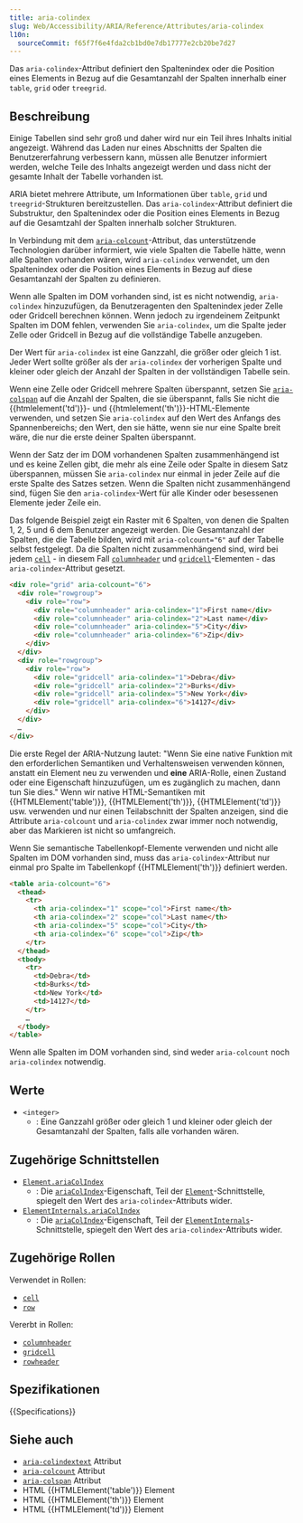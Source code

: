 ```yaml
---
title: aria-colindex
slug: Web/Accessibility/ARIA/Reference/Attributes/aria-colindex
l10n:
  sourceCommit: f65f7f6e4fda2cb1bd0e7db17777e2cb20be7d27
---
```


Das `aria-colindex`-Attribut definiert den Spaltenindex oder die Position eines Elements in Bezug auf die Gesamtanzahl der Spalten innerhalb einer `table`, `grid` oder `treegrid`.

## Beschreibung

Einige Tabellen sind sehr groß und daher wird nur ein Teil ihres Inhalts initial angezeigt. Während das Laden nur eines Abschnitts der Spalten die Benutzererfahrung verbessern kann, müssen alle Benutzer informiert werden, welche Teile des Inhalts angezeigt werden und dass nicht der gesamte Inhalt der Tabelle vorhanden ist.

ARIA bietet mehrere Attribute, um Informationen über `table`, `grid` und `treegrid`-Strukturen bereitzustellen. Das `aria-colindex`-Attribut definiert die Substruktur, den Spaltenindex oder die Position eines Elements in Bezug auf die Gesamtzahl der Spalten innerhalb solcher Strukturen.

In Verbindung mit dem [`aria-colcount`](/de/docs/Web/Accessibility/ARIA/Reference/Attributes/aria-colcount)-Attribut, das unterstützende Technologien darüber informiert, wie viele Spalten die Tabelle hätte, wenn alle Spalten vorhanden wären, wird `aria-colindex` verwendet, um den Spaltenindex oder die Position eines Elements in Bezug auf diese Gesamtanzahl der Spalten zu definieren.

Wenn alle Spalten im DOM vorhanden sind, ist es nicht notwendig, `aria-colindex` hinzuzufügen, da Benutzeragenten den Spaltenindex jeder Zelle oder Gridcell berechnen können. Wenn jedoch zu irgendeinem Zeitpunkt Spalten im DOM fehlen, verwenden Sie `aria-colindex`, um die Spalte jeder Zelle oder Gridcell in Bezug auf die vollständige Tabelle anzugeben.

Der Wert für `aria-colindex` ist eine Ganzzahl, die größer oder gleich 1 ist. Jeder Wert sollte größer als der `aria-colindex` der vorherigen Spalte und kleiner oder gleich der Anzahl der Spalten in der vollständigen Tabelle sein.

Wenn eine Zelle oder Gridcell mehrere Spalten überspannt, setzen Sie [`aria-colspan`](/de/docs/Web/Accessibility/ARIA/Reference/Attributes/aria-colspan) auf die Anzahl der Spalten, die sie überspannt, falls Sie nicht die {{htmlelement('td')}}- und {{htmlelement('th')}}-HTML-Elemente verwenden, und setzen Sie `aria-colindex` auf den Wert des Anfangs des Spannenbereichs; den Wert, den sie hätte, wenn sie nur eine Spalte breit wäre, die nur die erste deiner Spalten überspannt.

Wenn der Satz der im DOM vorhandenen Spalten zusammenhängend ist und es keine Zellen gibt, die mehr als eine Zeile oder Spalte in diesem Satz überspannen, müssen Sie `aria-colindex` nur einmal in jeder Zeile auf die erste Spalte des Satzes setzen. Wenn die Spalten nicht zusammenhängend sind, fügen Sie den `aria-colindex`-Wert für alle Kinder oder besessenen Elemente jeder Zeile ein.

Das folgende Beispiel zeigt ein Raster mit 6 Spalten, von denen die Spalten 1, 2, 5 und 6 dem Benutzer angezeigt werden. Die Gesamtanzahl der Spalten, die die Tabelle bilden, wird mit `aria-colcount="6"` auf der Tabelle selbst festgelegt. Da die Spalten nicht zusammenhängend sind, wird bei jedem [`cell`](/de/docs/Web/Accessibility/ARIA/Reference/Roles/cell_role) - in diesem Fall [`columnheader`](/de/docs/Web/Accessibility/ARIA/Reference/Roles/columnheader_role) und [`gridcell`](/de/docs/Web/Accessibility/ARIA/Reference/Roles/gridcell_role)-Elementen - das `aria-colindex`-Attribut gesetzt.

```html
<div role="grid" aria-colcount="6">
  <div role="rowgroup">
    <div role="row">
      <div role="columnheader" aria-colindex="1">First name</div>
      <div role="columnheader" aria-colindex="2">Last name</div>
      <div role="columnheader" aria-colindex="5">City</div>
      <div role="columnheader" aria-colindex="6">Zip</div>
    </div>
  </div>
  <div role="rowgroup">
    <div role="row">
      <div role="gridcell" aria-colindex="1">Debra</div>
      <div role="gridcell" aria-colindex="2">Burks</div>
      <div role="gridcell" aria-colindex="5">New York</div>
      <div role="gridcell" aria-colindex="6">14127</div>
    </div>
  </div>
  …
</div>
```

Die erste Regel der ARIA-Nutzung lautet: "Wenn Sie eine native Funktion mit den erforderlichen Semantiken und Verhaltensweisen verwenden können, anstatt ein Element neu zu verwenden und **eine** ARIA-Rolle, einen Zustand oder eine Eigenschaft hinzuzufügen, um es zugänglich zu machen, dann tun Sie dies." Wenn wir native HTML-Semantiken mit {{HTMLElement('table')}}, {{HTMLElement('th')}}, {{HTMLElement('td')}} usw. verwenden und nur einen Teilabschnitt der Spalten anzeigen, sind die Attribute `aria-colcount` und `aria-colindex` zwar immer noch notwendig, aber das Markieren ist nicht so umfangreich.

Wenn Sie semantische Tabellenkopf-Elemente verwenden und nicht alle Spalten im DOM vorhanden sind, muss das `aria-colindex`-Attribut nur einmal pro Spalte im Tabellenkopf {{HTMLElement('th')}} definiert werden.

```html
<table aria-colcount="6">
  <thead>
    <tr>
      <th aria-colindex="1" scope="col">First name</th>
      <th aria-colindex="2" scope="col">Last name</th>
      <th aria-colindex="5" scope="col">City</th>
      <th aria-colindex="6" scope="col">Zip</th>
    </tr>
  </thead>
  <tbody>
    <tr>
      <td>Debra</td>
      <td>Burks</td>
      <td>New York</td>
      <td>14127</td>
    </tr>
    …
  </tbody>
</table>
```

Wenn alle Spalten im DOM vorhanden sind, sind weder `aria-colcount` noch `aria-colindex` notwendig.

## Werte

- `<integer>`
  - : Eine Ganzzahl größer oder gleich 1 und kleiner oder gleich der Gesamtanzahl der Spalten, falls alle vorhanden wären.

## Zugehörige Schnittstellen

- [`Element.ariaColIndex`](/de/docs/Web/API/Element/ariaColIndex)
  - : Die [`ariaColIndex`](/de/docs/Web/API/Element/ariaColIndex)-Eigenschaft, Teil der [`Element`](/de/docs/Web/API/Element)-Schnittstelle, spiegelt den Wert des `aria-colindex`-Attributs wider.
- [`ElementInternals.ariaColIndex`](/de/docs/Web/API/ElementInternals/ariaColIndex)
  - : Die [`ariaColIndex`](/de/docs/Web/API/ElementInternals/ariaColIndex)-Eigenschaft, Teil der [`ElementInternals`](/de/docs/Web/API/ElementInternals)-Schnittstelle, spiegelt den Wert des `aria-colindex`-Attributs wider.

## Zugehörige Rollen

Verwendet in Rollen:

- [`cell`](/de/docs/Web/Accessibility/ARIA/Reference/Roles/cell_role)
- [`row`](/de/docs/Web/Accessibility/ARIA/Reference/Roles/row_role)

Vererbt in Rollen:

- [`columnheader`](/de/docs/Web/Accessibility/ARIA/Reference/Roles/columnheader_role)
- [`gridcell`](/de/docs/Web/Accessibility/ARIA/Reference/Roles/gridcell_role)
- [`rowheader`](/de/docs/Web/Accessibility/ARIA/Reference/Roles/rowheader_role)

## Spezifikationen

{{Specifications}}

## Siehe auch

- [`aria-colindextext`](/de/docs/Web/Accessibility/ARIA/Reference/Attributes/aria-colindextext) Attribut
- [`aria-colcount`](/de/docs/Web/Accessibility/ARIA/Reference/Attributes/aria-colcount) Attribut
- [`aria-colspan`](/de/docs/Web/Accessibility/ARIA/Reference/Attributes/aria-colspan) Attribut
- HTML {{HTMLElement('table')}} Element
- HTML {{HTMLElement('th')}} Element
- HTML {{HTMLElement('td')}} Element
